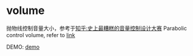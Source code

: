 
# volume

抛物线控制音量大小，参考于<a href="https://zhuanlan.zhihu.com/p/27373842">知乎:史上最糟糕的音量控制设计大赛</a>
Parabolic control volume, refer to <a href="https://zhuanlan.zhihu.com/p/27373842">link</a>



DEMO: <a href="https://wccd.github.io/volume/dist/">demo</a>



